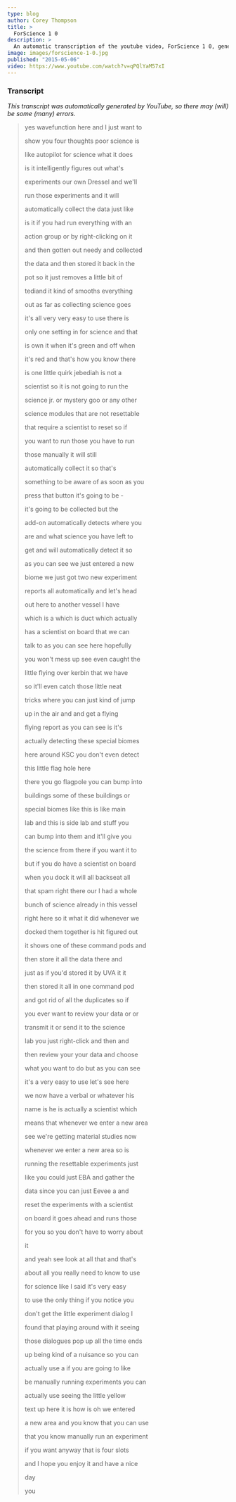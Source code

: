 ```yaml
---
type: blog
author: Corey Thompson
title: >
  ForScience 1 0
description: >
  An automatic transcription of the youtube video, ForScience 1 0, generated from youtube captions.
image: images/forscience-1-0.jpg
published: "2015-05-06"
video: https://www.youtube.com/watch?v=qPQlYaM57xI
---
```




### Transcript

*This transcript was automatically generated by YouTube, so there may (will) be some (many) errors.*

>yes wavefunction here and I just want to
>
> show you four thoughts poor science is
>
> like autopilot for science what it does
>
> is it intelligently figures out what&#39;s
>
> experiments our own Dressel and we&#39;ll
>
> run those experiments and it will
>
> automatically collect the data just like
>
> is it if you had run everything with an
>
> action group or by right-clicking on it
>
> and then gotten out needy and collected
>
> the data and then stored it back in the
>
> pot so it just removes a little bit of
>
> tediand it kind of smooths everything
>
> out as far as collecting science goes
>
> it&#39;s all very very easy to use there is
>
> only one setting in for science and that
>
> is own it when it&#39;s green and off when
>
> it&#39;s red and that&#39;s how you know there
>
> is one little quirk jebediah is not a
>
> scientist so it is not going to run the
>
> science jr. or mystery goo or any other
>
> science modules that are not resettable
>
> that require a scientist to reset so if
>
> you want to run those you have to run
>
> those manually it will still
>
> automatically collect it so that&#39;s
>
> something to be aware of as soon as you
>
> press that button it&#39;s going to be -
>
> it&#39;s going to be collected but the
>
> add-on automatically detects where you
>
> are and what science you have left to
>
> get and will automatically detect it so
>
> as you can see we just entered a new
>
> biome we just got two new experiment
>
> reports all automatically and let&#39;s head
>
> out here to another vessel I have
>
> which is a which is duct which actually
>
> has a scientist on board that we can
>
> talk to as you can see here hopefully
>
> you won&#39;t mess up see even caught the
>
> little flying over kerbin that we have
>
> so it&#39;ll even catch those little neat
>
> tricks where you can just kind of jump
>
> up in the air and and get a flying
>
> flying report as you can see is it&#39;s
>
> actually detecting these special biomes
>
> here around KSC you don&#39;t even detect
>
> this little flag hole here
>
> there you go flagpole you can bump into
>
> buildings some of these buildings or
>
> special biomes like this is like main
>
> lab and this is side lab and stuff you
>
> can bump into them and it&#39;ll give you
>
> the science from there if you want it to
>
> but if you do have a scientist on board
>
> when you dock it will all backseat all
>
> that spam right there our I had a whole
>
> bunch of science already in this vessel
>
> right here so it what it did whenever we
>
> docked them together is hit figured out
>
> it shows one of these command pods and
>
> then store it all the data there and
>
> just as if you&#39;d stored it by UVA it it
>
> then stored it all in one command pod
>
> and got rid of all the duplicates so if
>
> you ever want to review your data or or
>
> transmit it or send it to the science
>
> lab you just right-click and then and
>
> then review your your data and choose
>
> what you want to do but as you can see
>
> it&#39;s a very easy to use let&#39;s see here
>
> we now have a verbal or whatever his
>
> name is he is actually a scientist which
>
> means that whenever we enter a new area
>
> see we&#39;re getting material studies now
>
> whenever we enter a new area so is
>
> running the resettable experiments just
>
> like you could just EBA and gather the
>
> data since you can just Eevee a and
>
> reset the experiments with a scientist
>
> on board it goes ahead and runs those
>
> for you so you don&#39;t have to worry about
>
> it
>
> and yeah see look at all that and that&#39;s
>
> about all you really need to know to use
>
> for science like I said it&#39;s very easy
>
> to use the only thing if you notice you
>
> don&#39;t get the little experiment dialog I
>
> found that playing around with it seeing
>
> those dialogues pop up all the time ends
>
> up being kind of a nuisance so you can
>
> actually use a if you are going to like
>
> be manually running experiments you can
>
> actually use seeing the little yellow
>
> text up here it is how is oh we entered
>
> a new area and you know that you can use
>
> that you know manually run an experiment
>
> if you want anyway that is four slots
>
> and I hope you enjoy it and have a nice
>
> day
>
> you
